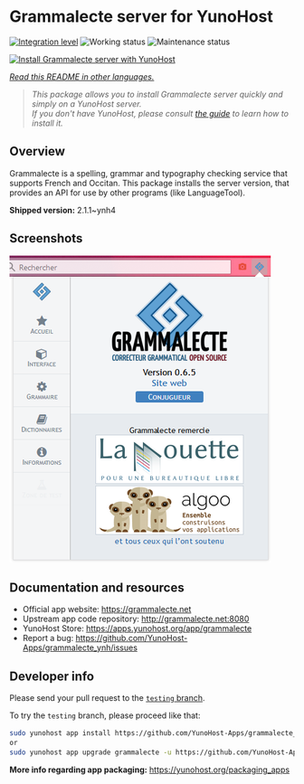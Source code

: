 <!--
N.B.: This README was automatically generated by <https://github.com/YunoHost/apps/tree/master/tools/readme_generator>
It shall NOT be edited by hand.
-->

# Grammalecte server for YunoHost

[![Integration level](https://apps.yunohost.org/badge/integration/grammalecte)](https://ci-apps.yunohost.org/ci/apps/grammalecte/)
![Working status](https://apps.yunohost.org/badge/state/grammalecte)
![Maintenance status](https://apps.yunohost.org/badge/maintained/grammalecte)

[![Install Grammalecte server with YunoHost](https://install-app.yunohost.org/install-with-yunohost.svg)](https://install-app.yunohost.org/?app=grammalecte)

*[Read this README in other languages.](./ALL_README.md)*

> *This package allows you to install Grammalecte server quickly and simply on a YunoHost server.*  
> *If you don't have YunoHost, please consult [the guide](https://yunohost.org/install) to learn how to install it.*

## Overview

Grammalecte is a spelling, grammar and typography checking service that supports French and Occitan. This package installs the server version, that provides an API for use by other programs (like LanguageTool).


**Shipped version:** 2.1.1~ynh4

## Screenshots

![Screenshot of Grammalecte server](./doc/screenshots/screenshot.png)

## Documentation and resources

- Official app website: <https://grammalecte.net>
- Upstream app code repository: <http://grammalecte.net:8080>
- YunoHost Store: <https://apps.yunohost.org/app/grammalecte>
- Report a bug: <https://github.com/YunoHost-Apps/grammalecte_ynh/issues>

## Developer info

Please send your pull request to the [`testing` branch](https://github.com/YunoHost-Apps/grammalecte_ynh/tree/testing).

To try the `testing` branch, please proceed like that:

```bash
sudo yunohost app install https://github.com/YunoHost-Apps/grammalecte_ynh/tree/testing --debug
or
sudo yunohost app upgrade grammalecte -u https://github.com/YunoHost-Apps/grammalecte_ynh/tree/testing --debug
```

**More info regarding app packaging:** <https://yunohost.org/packaging_apps>
